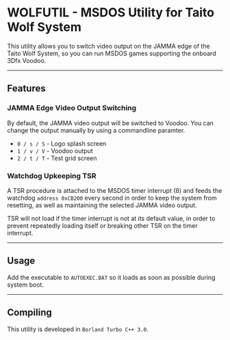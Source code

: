 # WOLFUTIL - MSDOS Utility for Taito Wolf System

This utility allows you to switch video output on the JAMMA edge of the Taito Wolf System, so you can run MSDOS games supporting the onboard 3Dfx Voodoo.

----------

## Features

### JAMMA Edge Video Output Switching

By default, the JAMMA video output will be switched to Voodoo. You can change the output manually by using a commandline paramter.
- `0 / s / S` - Logo splash screen
- `1 / v / V` - Voodoo output
- `2 / t / T` - Test grid screen

### Watchdog Upkeeping TSR

A TSR procedure is attached to the MSDOS timer interrupt (8) and feeds the watchdog `address 0xCB200` every second in order to keep the system from resetting, as well as maintaining the selected JAMMA video output.

TSR will not load if the timer interrupt is not at its default value, in order to prevent repeatedly loading itself or breaking other TSR on the timer interrupt.

----------

## Usage

Add the executable to `AUTOEXEC.BAT` so it loads as soon as possible during system boot.

----------

## Compiling

This utility is developed in `Borland Turbo C++ 3.0`.
